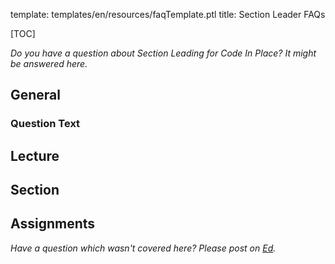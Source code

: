 template: templates/en/resources/faqTemplate.ptl
title: Section Leader FAQs

[TOC]


*Do you have a question about Section Leading for Code In Place? It might be answered here.*

## General

### Question Text

## Lecture

## Section

## Assignments

*Have a question which wasn't covered here? Please post on [Ed](https://us.edstem.org/courses/521).*
